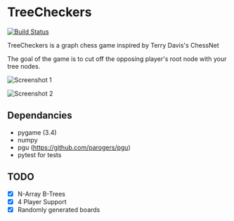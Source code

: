 # TreeCheckers

[![Build Status](https://travis-ci.org/shrub77/TreeCheckers.svg?branch=master)](https://travis-ci.org/shrub77/TreeCheckers)

TreeCheckers is a graph chess game inspired by Terry Davis's ChessNet

The goal of the game is to cut off the opposing player's root node with your tree nodes. 

![Screenshot 1](http://i.imgur.com/psNh7mk.jpg)

![Screenshot 2](http://i.imgur.com/L2GnICo.jpg)

## Dependancies
  - pygame (3.4)
  - numpy
  - pgu (https://github.com/parogers/pgu)
  - pytest for tests


## TODO 
  - [x] N-Array B-Trees
  - [x] 4 Player Support
  - [x] Randomly generated boards

